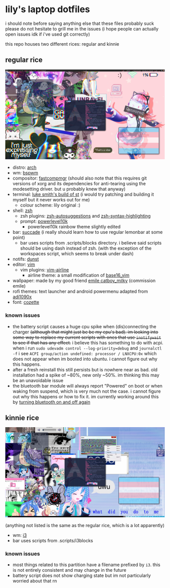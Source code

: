 # lily's laptop dotfiles

i should note before saying anything else that these files probably suck please do not hesitate to grill me in the issues (i hope people can actually open issues idk if i've used git correctly)

this repo houses two different rices: regular and kinnie


## regular rice

![screenshot](/Pictures/Screenshots/Demo/regular.png)

- distro: [arch](https://archlinux.org)
- wm: [bspwm](https://github.com/baskerville/bspwm)
- compositor: [fastcompmgr](https://github.com/tycho-kirchner/fastcompmgr) (should also note that this requires git versions of xorg and its dependencies for anti-tearing using the modesetting driver. but u probably knew that anyway)
- terminal: [luke smith's build of st](https://github.com/LukeSmithxyz/st) (i would try patching and building it myself but it never works out for me)
  - colour scheme: lily original :)
- shell: [zsh](https://www.zsh.org)
  - zsh plugins: [zsh-autosuggestions](https://github.com/zsh-users/zsh-autosuggestions) and [zsh-syntax-highlighting](https://github.com/zsh-users/zsh-syntax-highlighting)
  - prompt: [powerlevel10k](https://github.com/romkatv/powerlevel10k)
    - powerlevel10k rainbow theme slightly edited
- bar: [succade](https://github.com/domsson/succade) (i really should learn how to use regular lemonbar at some point)
  - bar uses scripts from .scripts/blocks directory. i believe said scripts should be using dash instead of zsh. (with the exception of the workspaces script, which seems to break under dash)
- notifs: [dunst](https://github.com/dunst-project/dunst)
- editor: [vim](https://www.vim.org/)
  - vim plugins: [vim-airline](https://github.com/vim-airline/vim-airline)
    - airline theme: a small modification of [base16\_vim](https://github.com/vim-airline/vim-airline/blob/master/autoload/airline/themes/dark.vim)
- wallpaper: made by my good friend [emile catboy\_milky](https://twitter.com/catboy_milky) (commission emile)
- rofi themes: text launcher and android powermenu adapted from [adi1090x](https://github.com/adi1090x/rofi)
- font: [cozette](https://github.com/slavfox/Cozette)

### known issues

- the battery script causes a huge cpu spike when (dis)connecting the charger ~~(although that might just be bc my cpu's bad). im looking into some way to replace my current scripts with ones that use `inotifywait` to see if that has any effect.~~ i believe this has something to do with acpi. when i run `sudo udevadm control --log-priority=debug` and `journalctl -f` i see `ACPI group/action undefined: processor / LNXCPU:0x` which does not appear when im booted into ubuntu. i cannot figure out why this happens.
 - after a fresh reinstall this still persists but is nowhere near as bad. old installation had a spike of ~80%, new only ~50%. im thinking this may be an unavoidable issue
- the bluetooth bar module will always report "Powered" on boot or when waking from suspend, which is very much not the case. i cannot figure out why this happens or how to fix it. im currently working around this by [turning bluetooth on and off again](https://askubuntu.com/a/1146734)

## kinnie rice

![screenshot](/Pictures/Screenshots/Demo/kinnie.png)

(anything not listed is the same as the regular rice, which is a lot apparently)

- wm: [i3](https://github.com/Airblader/i3)
- bar uses scripts from .scripts/i3blocks

### known issues

- most things related to this partition have a filename prefixed by `i3`. this is not entirely consistent and may change in the future
- battery script does not show charging state but im not particularly worried about that rn
